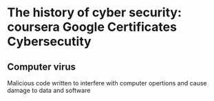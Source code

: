# The history of cyber security: coursera Google Certificates Cybersecutity

## Computer virus

Malicious code written to interfere with computer opertions and cause damage to data and software

